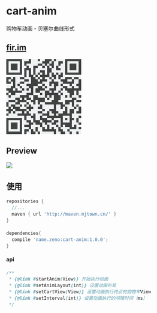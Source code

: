 # cart-anim
购物车动画 - 贝塞尔曲线形式


## [fir.im](https://fir.im/cartanim)
![](./doc/fir.im-cartanim.png)

## Preview
![](./cart-anim.gif)

## 使用

```groovy
repositories {
  //...
  maven { url 'http://maven.mjtown.cn/' }
}

dependencies{
  compile 'name.zeno:cart-anim:1.0.0';
}
```

#### api

```java
/**
 * {@link #startAnim(View)} 开始执行动画
 * {@link #setAnimLayout(int)} 设置动画布局
 * {@link #setCartView(View)} 设置动画执行终点的购物车View
 * {@link #setInterval(int)} 设置动画执行的间隔时间（ms）
 */
```

